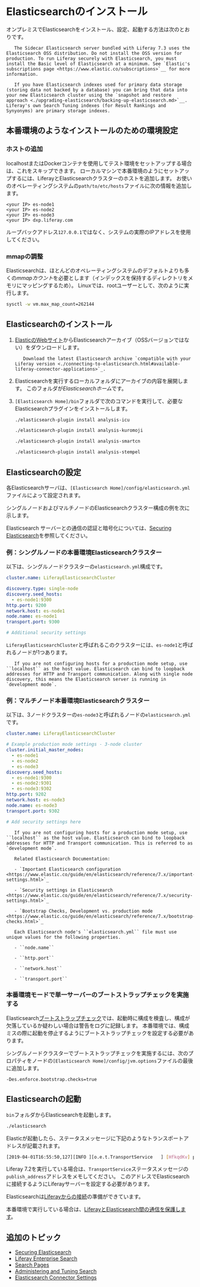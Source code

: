 # Elasticsearchのインストール

オンプレミスでElasticsearchをインストール、設定、起動する方法は次のとおりです。

``` important::
   The Sidecar Elasticsearch server bundled with Liferay 7.3 uses the Elasticsearch OSS distribution. Do not install the OSS version for production. To run Liferay securely with Elasticsearch, you must install the Basic level of Elasticsearch at a minimum. See `Elastic's subscriptions page <https://www.elastic.co/subscriptions>`__ for more information.
```

``` note::
   If you have Elasticsearch indexes used for primary data storage (storing data not backed by a database) you can bring that data into your new Elasticsearch cluster using the `snapshot and restore approach <./upgrading-elasticsearch/backing-up-elasticsearch.md>`__. Liferay's own Search Tuning indexes (for Result Rankings and Synyonyms) are primary storage indexes.
```

## 本番環境のようなインストールのための環境設定

### ホストの追加

localhostまたはDockerコンテナを使用してテスト環境をセットアップする場合は、これをスキップできます。 ローカルマシンで本番環境のようにセットアップするには、LiferayとElasticsearchクラスターのホストを追加します。 お使いのオペレーティングシステムの`path/to/etc/hosts`ファイルに次の情報を追加します。

``` properties
<your IP> es-node1
<your IP> es-node2
<your IP> es-node3
<your IP> dxp.liferay.com
```

ループバックアドレス`127.0.0.1`ではなく、システムの実際のIPアドレスを使用してください。

### mmapの調整

Elasticsearchは、ほとんどのオペレーティングシステムのデフォルトよりも多くの*mmapカウント*を必要とします（インデックスを保持するディレクトリをメモリにマッピングするため）。 Linuxでは、rootユーザーとして、次のように実行します。

``` bash
sysctl -w vm.max_map_count=262144
```

## Elasticsearchのインストール

1.  [ElasticのWebサイト](https://www.elastic.co)からElasticsearchアーカイブ（OSSバージョンではない）をダウンロードします。

    ``` important::
       Download the latest Elasticsearch archive `compatible with your Liferay version <./connecting-to-elasticsearch.html#available-liferay-connector-applications>`_.
    ```

2.  Elasticsearchを実行するローカルフォルダにアーカイブの内容を展開します。 このフォルダが*Elasticsearchホーム*です。

3.  `[Elasticsearch Home]/bin`フォルダで次のコマンドを実行して、必要なElasticsearchプラグインをインストールします。

    ``` bash
    ./elasticsearch-plugin install analysis-icu
    ```

    ``` bash
    ./elasticsearch-plugin install analysis-kuromoji
    ```

    ``` bash
    ./elasticsearch-plugin install analysis-smartcn
    ```

    ``` bash
    ./elasticsearch-plugin install analysis-stempel
    ```

## Elasticsearchの設定

各Elasticsearchサーバは、`[Elasticsearch Home]/config/elasticsearch.yml`ファイルによって設定されます。

シングルノードおよびマルチノードのElasticsearchクラスター構成の例を次に示します。

Elasticsearch サーバーとの通信の認証と暗号化については、[Securing Elasticsearch](./securing-elasticsearch.md)を参照してください。

### 例：シングルノードの本番環境Elasticsearchクラスター

以下は、シングルノードクラスターの`elasticsearch.yml`構成です。

``` yaml
cluster.name: LiferayElasticsearchCluster

discovery.type: single-node
discovery.seed_hosts:
  - es-node1:9300
http.port: 9200
network.host: es-node1
node.name: es-node1
transport.port: 9300

# Additional security settings 
```

`LiferayElasticsearchCluster`と呼ばれるこのクラスターには、`es-node1`と呼ばれるノードが1つあります。

``` tip::
   If you are not configuring hosts for a production mode setup, use ``localhost`` as the host value. Elasticsearch can bind to loopback addresses for HTTP and Transport communication. Along with single node discovery, this means the Elasticsearch server is running in `development mode`.
```

### 例：マルチノード本番環境Elasticsearchクラスター

以下は、3ノードクラスターの`es-node3`と呼ばれるノードの`elasticsearch.yml`です。

``` yaml
cluster.name: LiferayElasticsearchCluster

# Example production mode settings - 3-node cluster
cluster.initial_master_nodes:
  - es-node1
  - es-node2
  - es-node3
discovery.seed_hosts:
  - es-node1:9300
  - es-node2:9301
  - es-node3:9302
http.port: 9202
network.host: es-node3
node.name: es-node3
transport.port: 9302

# Add security settings here
```

``` tip::
   If you are not configuring hosts for a production mode setup, use ``localhost`` as the host value. Elasticsearch can bind to loopback addresses for HTTP and Transport communication. This is referred to as `development mode`.

   Related Elasticsearch Documentation:

   - `Important Elasticsearch configuration <https://www.elastic.co/guide/en/elasticsearch/reference/7.x/important-settings.html>`_

   - `Security settings in Elasticsearch <https://www.elastic.co/guide/en/elasticsearch/reference/7.x/security-settings.html>`_

   - `Bootstrap Checks, Development vs. production mode <https://www.elastic.co/guide/en/elasticsearch/reference/7.x/bootstrap-checks.html>`_
```

``` important::
   Each Elasticsearch node's ``elasticsearch.yml`` file must use unique values for the following properties.

   - ``node.name``

   - ``http.port``

   - ``network.host``

   - ``transport.port``
```

### 本番環境モードで単一サーバーのブートストラップチェックを実施する

Elasticsearch[ブートストラップチェック](https://www.elastic.co/guide/en/elasticsearch/reference/7.x/bootstrap-checks.html)では、起動時に構成を検査し、構成が欠落しているか疑わしい場合は警告をログに記録します。 本番環境では、構成ミスの際に起動を停止するようにブートストラップチェックを設定する必要があります。

シングルノードクラスターでブートストラップチェックを実施するには、次のプロパティをノードの`[Elasticsearch Home]/config/jvm.options`ファイルの最後に追加します。

``` properties
-Des.enforce.bootstrap.checks=true
```

## Elasticsearchの起動

`bin`フォルダからElasticsearchを起動します。

``` bash
./elasticsearch
```

Elasticが起動したら、ステータスメッセージに下記のようなトランスポートアドレスが記載されます。

``` sh
[2019-04-01T16:55:50,127][INFO ][o.e.t.TransportService   ] [HfkqdKv] publish_address {127.0.0.1:9300}, bound_addresses {[::1]:9300}, {127.0.0.1:9300}
```

Liferay 7.2を実行している場合は、`TransportService`ステータスメッセージの`publish_address`アドレスをメモしてください。 このアドレスでElasticsearchに接続するようにLiferayサーバーを設定する必要があります。

Elasticsearchは[Liferayからの接続](./connecting-to-elasticsearch.md)の準備ができています。

本番環境で実行している場合は、[LiferayとElasticsearch間の通信を保護します](./securing-elasticsearch.md)。

## 追加のトピック

  - [Securing Elasticsearch](./securing-elasticsearch.md)
  - [Liferay Enterprise Search](../../liferay_enterprise_search.rst)
  - [Search Pages](../../search-pages-and-widgets/working-with-search-pages/search-pages.md)
  - [Administering and Tuning Search](../../search_administration_and_tuning.rst)
  - [Elasticsearch Connector Settings](./elasticsearch-connector-settings.md)
